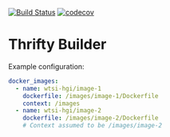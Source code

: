 [![Build Status](https://travis-ci.org/wtsi-hgi/thrifty-builder.svg?branch=master)](https://travis-ci.org/wtsi-hgi/thrifty-builder)
[![codecov](https://codecov.io/gh/wtsi-hgi/thrifty-builder/branch/master/graph/badge.svg)](https://codecov.io/gh/wtsi-hgi/thrifty-builder)

# Thrifty Builder
Example configuration:
```yaml
docker_images:
  - name: wtsi-hgi/image-1
    dockerfile: /images/image-1/Dockerfile
    context: /images
  - name: wtsi-hgi/image-2
    dockerfile: /images/image-2/Dockerfile
    # Context assumed to be /images/image-2 
```